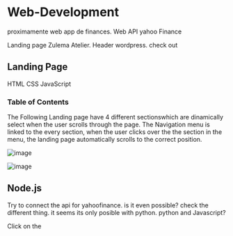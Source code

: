 # Web-Development


proximamente web app de finances. 
Web API yahoo Finance

Landing page Zulema Atelier. 
Header wordpress. check out 

## Landing Page

HTML
CSS
JavaScript

### Table of Contents

The Following Landing page have 4 different sectionswhich are dinamically select when the user scrolls through the page. The Navigation menu is linked to the every section, when the user clicks over the the section in the menu, the landing page automatically scrolls to the correct position.

![image](https://user-images.githubusercontent.com/65776444/170019132-f6b814a6-2f3c-4993-9eb3-da1450e09ad3.png)

![image](https://user-images.githubusercontent.com/65776444/170018885-2afb60aa-33f9-47d7-b3ae-1b036b3fa998.png)

## Node.js

Try to connect the api for yahoofinance. is it even possible? check the different thing. it seems its only posible with python. python and Javascript?


Click on the 
